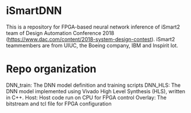 # iSmartDNN
This is a repository for FPGA-based neural network inference of iSmart2 team of Design Automation Conference 2018 (https://www.dac.com/content/2018-system-design-contest). iSmart2 teammembers are from UIUC, the Boeing company, IBM and Inspirit Iot.


# Repo organization
DNN_train: The DNN model definition and training scripts
DNN_HLS: The DNN model implemented using Vivado High Level Synthesis (HLS), written in C++.
Host: Host code run on CPU for FPGA control
Overlay: The bitstream and tcl file for FPGA configuration


